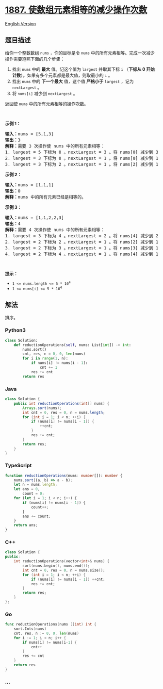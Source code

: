 # [1887. 使数组元素相等的减少操作次数](https://leetcode-cn.com/problems/reduction-operations-to-make-the-array-elements-equal)

[English Version](/solution/1800-1899/1887.Reduction%20Operations%20to%20Make%20the%20Array%20Elements%20Equal/README_EN.md)

## 题目描述

<!-- 这里写题目描述 -->

<p>给你一个整数数组 <code>nums</code> ，你的目标是令 <code>nums</code> 中的所有元素相等。完成一次减少操作需要遵照下面的几个步骤：</p>

<ol>
	<li>找出 <code>nums</code> 中的 <strong>最大</strong> 值。记这个值为 <code>largest</code> 并取其下标 <code>i</code> （<strong>下标从 0 开始计数</strong>）。如果有多个元素都是最大值，则取最小的 <code>i</code> 。</li>
	<li>找出 <code>nums</code> 中的 <strong>下一个最大</strong> 值，这个值 <strong>严格小于</strong> <code>largest</code> ，记为 <code>nextLargest</code> 。</li>
	<li>将 <code>nums[i]</code> 减少到 <code>nextLargest</code> 。</li>
</ol>

<p>返回使<em> </em><code>nums</code><em> </em>中的所有元素相等的操作次数。</p>

<p> </p>

<p><strong>示例 1：</strong></p>

<pre>
<strong>输入：</strong>nums = [5,1,3]
<strong>输出：</strong>3
<strong>解释：</strong>需要 3 次操作使 nums 中的所有元素相等：
1. largest = 5 下标为 0 。nextLargest = 3 。将 nums[0] 减少到 3 。nums = [<strong>3</strong>,1,3] 。
2. largest = 3 下标为 0 。nextLargest = 1 。将 nums[0] 减少到 1 。nums = [<strong>1</strong>,1,3] 。
3. largest = 3 下标为 2 。nextLargest = 1 。将 nums[2] 减少到 1 。nums = [<strong>1</strong>,1,<strong>1</strong>] 。
</pre>

<p><strong>示例 2：</strong></p>

<pre>
<strong>输入：</strong>nums = [1,1,1]
<strong>输出：</strong>0
<strong>解释：</strong>nums 中的所有元素已经是相等的。
</pre>

<p><strong>示例 3：</strong></p>

<pre>
<strong>输入：</strong>nums = [1,1,2,2,3]
<strong>输出：</strong>4
<strong>解释：</strong>需要 4 次操作使 nums 中的所有元素相等：
1. largest = 3 下标为 4 。nextLargest = 2 。将 nums[4] 减少到 2 。nums = [1,1,2,2,<strong>2</strong>] 。
2. largest = 2 下标为 2 。nextLargest = 1 。将 nums[2] 减少到 1 。nums = [1,1,<strong>1</strong>,2,2] 。 
3. largest = 2 下标为 3 。nextLargest = 1 。将 nums[3] 减少到 1 。nums = [1,1,1,<strong>1</strong>,2] 。 
4. largest = 2 下标为 4 。nextLargest = 1 。将 nums[4] 减少到 1 。nums = [1,1,1,1,<strong>1</strong>] 。
</pre>

<p> </p>

<p><strong>提示：</strong></p>

<ul>
	<li><code>1 <= nums.length <= 5 * 10<sup>4</sup></code></li>
	<li><code>1 <= nums[i] <= 5 * 10<sup>4</sup></code></li>
</ul>

## 解法

<!-- 这里可写通用的实现逻辑 -->

排序。

<!-- tabs:start -->

### **Python3**

<!-- 这里可写当前语言的特殊实现逻辑 -->

```python
class Solution:
    def reductionOperations(self, nums: List[int]) -> int:
        nums.sort()
        cnt, res, n = 0, 0, len(nums)
        for i in range(1, n):
            if nums[i] != nums[i - 1]:
                cnt += 1
            res += cnt
        return res
```

### **Java**

<!-- 这里可写当前语言的特殊实现逻辑 -->

```java
class Solution {
    public int reductionOperations(int[] nums) {
        Arrays.sort(nums);
        int cnt = 0, res = 0, n = nums.length;
        for (int i = 1; i < n; ++i) {
            if (nums[i] != nums[i - 1]) {
                ++cnt;
            }
            res += cnt;
        }
        return res;
    }
}
```

### **TypeScript**

```ts
function reductionOperations(nums: number[]): number {
    nums.sort((a, b) => a - b);
    let n = nums.length;
    let ans = 0,
        count = 0;
    for (let i = 1; i < n; i++) {
        if (nums[i] != nums[i - 1]) {
            count++;
        }
        ans += count;
    }
    return ans;
}
```

### **C++**

```cpp
class Solution {
public:
    int reductionOperations(vector<int>& nums) {
        sort(nums.begin(), nums.end());
        int cnt = 0, res = 0, n = nums.size();
        for (int i = 1; i < n; ++i) {
            if (nums[i] != nums[i - 1]) ++cnt;
            res += cnt;
        }
        return res;
    }
};
```

### **Go**

```go
func reductionOperations(nums []int) int {
	sort.Ints(nums)
	cnt, res, n := 0, 0, len(nums)
	for i := 1; i < n; i++ {
		if nums[i] != nums[i-1] {
			cnt++
		}
		res += cnt
	}
	return res
}
```

### **...**

```

```

<!-- tabs:end -->
